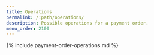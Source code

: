 ```yaml
---
title: Operations
permalink: /:path/operations/
description: Possible operations for a payment order.
menu_order: 2100
---
```


{% include payment-order-operations.md %}
